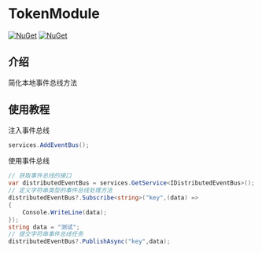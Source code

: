 # TokenModule

[![NuGet](https://img.shields.io/nuget/dt/Token.EventBus.svg?label=NuGet&style=flat&logo=nuget)](https://www.nuget.org/packages/Token.EventBus)
[![NuGet](https://img.shields.io/nuget/v/Token.EventBus.svg?label=NuGet&style=flat&logo=nuget)](https://www.nuget.org/packages/Token.EventBus/)

## 介绍

简化本地事件总线方法

## 使用教程

注入事件总线

```csharp
services.AddEventBus();
```

使用事件总线

```csharp
// 获取事件总线的接口
var distributedEventBus = services.GetService<IDistributedEventBus>();
// 定义字符串类型的事件总线处理方法
distributedEventBus?.Subscribe<string>("key",(data) =>
{
    Console.WriteLine(data);
});
string data = "测试";
// 提交字符串事件总线任务
distributedEventBus?.PublishAsync("key",data);

```